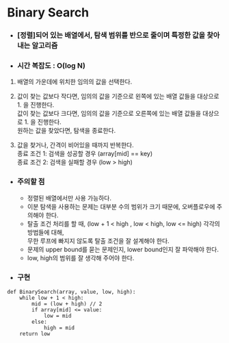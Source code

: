 # Binary Search

- ### [**정렬**]되어 있는 배열에서, 탐색 범위를 반으로 줄이며 특정한 값을 찾아내는 알고리즘

- ### 시간 복잡도 : O(log N)

1. 배열의 가운데에 위치한 임의의 값을 선택한다.

2. 값이 찾는 값보다 작다면, 임의의 값을 기준으로 왼쪽에 있는 배열 값들을 대상으로 1. 을 진행한다.   
값이 찾는 값보다 크다면, 임의의 값을 기준으로 오른쪽에 있는 배열 값들을 대상으로 1. 을 진행한다.   
원하는 값을 찾았다면, 탐색을 종료한다.

3. 값을 찾거나, 간격이 비어있을 때까지 반복한다.    
   종료 조건 1: 검색을 성공할 경우 (array[mid] == key)     
   종료 조건 2: 검색을 실패할 경우 (low > high)

- ### 주의할 점
  - 정렬된 배열에서만 사용 가능하다.
  - 이분 탐색을 사용하는 문제는 대부분 수의 범위가 크기 때문에, 오버플로우에 주의해야 한다.
  - 탈출 조건 처리를 할 때, (low + 1 < high , low < high, low <= high) 각각의 방법들에 대해,    
  무한 루프에 빠지지 않도록 탈출 조건을 잘 설계해야 한다. 
  - 문제의 upper bound를 묻는 문제인지, lower bound인지 잘 파악해야 한다.
  - low, high의 범위를 잘 생각해 주어야 한다. 


- ### 구현
```
def BinarySearch(array, value, low, high):
    while low + 1 < high:
        mid = (low + high) // 2
        if array[mid] <= value:
            low = mid
        else:
            high = mid
    return low
```